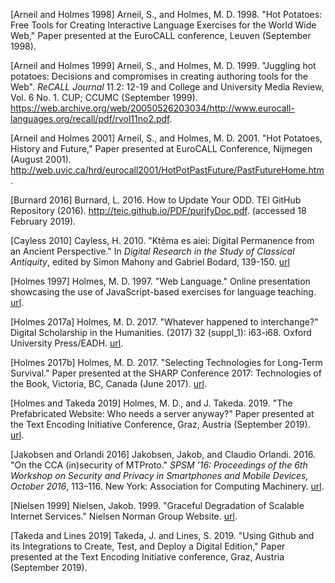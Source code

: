 
[Arneil and Holmes 1998] Arneil, S., and Holmes, M. D. 1998. "Hot Potatoes: Free Tools for Creating Interactive Language Exercises for the World Wide Web," Paper presented at the EuroCALL conference, Leuven (September 1998).

[Arneil and Holmes 1999] Arneil, S., and Holmes, M. D. 1999. "Juggling hot potatoes: Decisions and compromises in creating authoring tools for the Web". _ReCALL Journal_ 11.2: 12-19 and College and University Media Review, Vol. 6 No. 1. CUP; CCUMC (September 1999). https://web.archive.org/web/20050526203034/http://www.eurocall-languages.org/recall/pdf/rvol11no2.pdf.

[Arneil and Holmes 2001] Arneil, S., and Holmes, M. D. 2001. "Hot Potatoes, History and Future," Paper presented at EuroCALL Conference, Nijmegen (August 2001). http://web.uvic.ca/hrd/eurocall2001/HotPotPastFuture/PastFutureHome.htm.

[Burnard 2016] Burnard, L. 2016. How to Update Your ODD. TEI GitHub Repository (2016). http://teic.github.io/PDF/purifyDoc.pdf. (accessed 18 February 2019).

[Cayless 2010] Cayless, H. 2010. "Ktêma es aiei: Digital Permanence from an Ancient Perspective." In _Digital Research in the Study of Classical Antiquity_, edited by Simon Mahony and Gabriel Bodard, 139-150.  [url](https://www.taylorfrancis.com/chapters/edit/10.4324/9781315577210-18/kt%C3%AAma-es-aiei-digital-permanence-ancient-perspective-hugh-cayless)

[Holmes 1997] Holmes, M. D. 1997. "Web Language." Online presentation showcasing the use of JavaScript-based exercises for language teaching. [url](https://web.uvic.ca/lancenrd/martin/weblang/).

[Holmes 2017a] Holmes, M. D. 2017. "Whatever happened to interchange?" Digital Scholarship in the Humanities. (2017) 32 (suppl_1): i63-i68. Oxford University Press/EADH. [url](http://dx.doi.org/10.1093/llc/fqw048).

[Holmes 2017b] Holmes, M. D. 2017. "Selecting Technologies for Long-Term Survival." Paper presented at the SHARP Conference 2017: Technologies of the Book, Victoria, BC, Canada (June 2017). [url](https://github.com/projectEndings/Endings/raw/master/presentations/SHARP_2017/mdh_sharp_2017.pdf).

[Holmes and Takeda 2019] Holmes, M. D., and J. Takeda. 2019. "The Prefabricated Website: Who needs a server anyway?" Paper presented at the Text Encoding Initiative Conference, Graz, Austria (September 2019). [url](https://zenodo.org/record/3449197). 

[Jakobsen and Orlandi 2016] Jakobsen, Jakob, and Claudio Orlandi. 2016. "On the CCA (in)security of MTProto."  _SPSM '16: Proceedings of the 6th Workshop on Security and Privacy in Smartphones and Mobile Devices, October 2016_, 113–116. New York: Association for Computing Machinery. [url](https://doi.org/10.1145/2994459.2994468).

[Nielsen 1999] Nielsen, Jakob. 1999. "Graceful Degradation of Scalable Internet Services." Nielsen Norman Group Website. [url](https://www.nngroup.com/articles/graceful-degradation-of-scalable-internet-services/).

[Takeda and Lines 2019] Takeda, J. and Lines, S.  2019. "Using Github and its Integrations to Create, Test, and Deploy a Digital Edition," Paper presented at the Text Encoding Initiative conference, Graz, Austria (September 2019).
